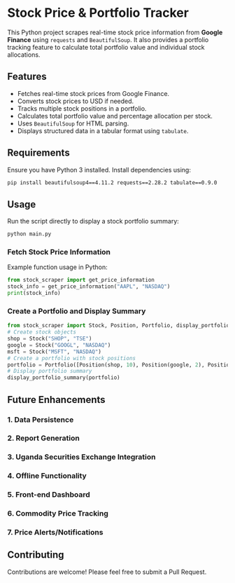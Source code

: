 # Stock Price & Portfolio Tracker

This Python project scrapes real-time stock price information from **Google Finance** using `requests` and `BeautifulSoup`. It also provides a portfolio tracking feature to calculate total portfolio value and individual stock allocations.

## Features

- Fetches real-time stock prices from Google Finance.
- Converts stock prices to USD if needed.
- Tracks multiple stock positions in a portfolio.
- Calculates total portfolio value and percentage allocation per stock.
- Uses `BeautifulSoup` for HTML parsing.
- Displays structured data in a tabular format using `tabulate`.

## Requirements

Ensure you have Python 3 installed. Install dependencies using:

```bash
pip install beautifulsoup4==4.11.2 requests==2.28.2 tabulate==0.9.0
```

## Usage

Run the script directly to display a stock portfolio summary:

```bash
python main.py
```

### Fetch Stock Price Information

Example function usage in Python:

```python
from stock_scraper import get_price_information
stock_info = get_price_information("AAPL", "NASDAQ")
print(stock_info)
```

### Create a Portfolio and Display Summary

```python
from stock_scraper import Stock, Position, Portfolio, display_portfolio_summary
# Create stock objects
shop = Stock("SHOP", "TSE")
google = Stock("GOOGL", "NASDAQ")
msft = Stock("MSFT", "NASDAQ")
# Create a portfolio with stock positions
portfolio = Portfolio([Position(shop, 10), Position(google, 2), Position(msft, 6)])
# Display portfolio summary
display_portfolio_summary(portfolio)
```

## Future Enhancements

### 1. Data Persistence

### 2. Report Generation

### 3. Uganda Securities Exchange Integration

### 4. Offline Functionality

### 5. Front-end Dashboard

### 6. Commodity Price Tracking

### 7. Price Alerts/Notifications

## Contributing

Contributions are welcome! Please feel free to submit a Pull Request.
